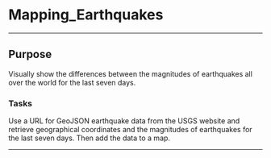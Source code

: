 # Mapping_Earthquakes
---

## Purpose
Visually show the differences between the magnitudes of earthquakes all over the world for the last seven days.

### Tasks
Use a URL for GeoJSON earthquake data from the USGS website and retrieve geographical coordinates and the magnitudes of earthquakes for the last seven days. Then add the data to a map.

---
